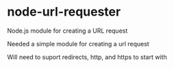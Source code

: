 # node-url-requester
Node.js module for creating a URL request

Needed a simple module for creating a url request

Will need to suport redirects, http, and https to start with


